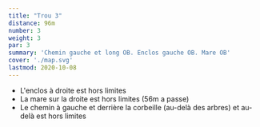```yaml
---
title: "Trou 3"
distance: 96m
number: 3
weight: 3
par: 3
summary: 'Chemin gauche et long OB. Enclos gauche OB. Mare OB'
cover: './map.svg'
lastmod: 2020-10-08
---
```


 - L'enclos à droite est hors limites
 - La mare sur la droite est hors limites (56m a passe)
 - Le chemin à gauche et derrière la corbeille (au-delà des arbres) et au-delà est hors limites
